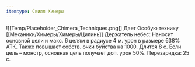 ```yaml
---
itemtype: Скилл Химеры
---
```

![[Temp/Placeholder_Chimera_Techniques.png]]
Дает Особую технику [[Механики/Химеры/Химеры/Цилинь]] Держатель небес: Наносит основной цели и макс. 6 целям в радиусе 4 м. урон в размере 638% АТК. Также повышает собств. очки буйства на 1000. Длится 8 с. Если цель – монстр, основная цель получает доп. урон 50%. Перезарядка: 25 с.
